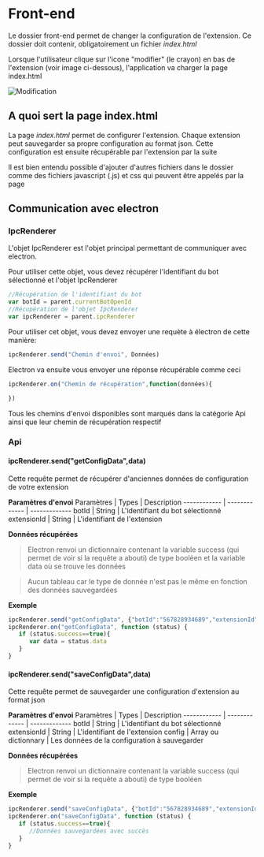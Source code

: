 # Front-end

Le dossier front-end permet de changer la configuration de l'extension.
Ce dossier doit contenir, obligatoirement un fichier *index.html*

Lorsque l'utilisateur clique sur l'icone "modifier" (le crayon) en bas de l'extension (voir image ci-dessous), l'application va charger la page index.html

![Modification](https://cdn.discordapp.com/attachments/664475681849212940/741021796362616862/unknown.png)

## A quoi sert la page index.html

La page *index.html* permet de configurer l'extension. 
Chaque extension peut sauvegarder sa propre configuration au format json. Cette configuration est ensuite récupérable par l'extension par la suite

Il est bien entendu possible d'ajouter d'autres fichiers dans le dossier comme des fichiers javascript (.js) et css qui peuvent être appelés par la page

## Communication avec electron

### IpcRenderer

L'objet IpcRenderer est l'objet principal permettant de communiquer avec electron.

Pour utiliser cette objet, vous devez récupérer l'identifiant du bot sélectionné et l'objet IpcRenderer

```javascript
//Récupération de l'identifiant du bot
var botId = parent.currentBotOpenId
//Récupération de l'objet IpcRenderer
var ipcRenderer = parent.ipcRenderer
```

Pour utiliser cet objet, vous devez envoyer une requète à électron de cette manière:
```javascript
ipcRenderer.send("Chemin d'envoi", Données)
```
Electron va ensuite vous envoyer une réponse récupérable comme ceci
```javascript
ipcRenderer.on("Chemin de récupération",function(données){

})
```

Tous les chemins d'envoi disponibles sont marqués dans la catégorie Api ainsi que leur chemin de récupération respectif

### Api

#### ipcRenderer.send("getConfigData",data)
Cette requête permet de récupérer d'anciennes données de configuration de votre extension

__**Paramètres d'envoi**__
Paramètres | Types | Description
------------ | ------------- | -------------
botId | String | L'identifiant du bot sélectionné
extensionId | String | L'identifiant de l'extension

__**Données récupérées**__
> Electron renvoi un dictionnaire contenant la variable success (qui permet de voir si la requête a abouti) de type booléen et la variable data où se trouve les données 

> Aucun tableau car le type de donnée n'est pas le même en fonction des données sauvegardées 

__**Exemple**__
```javascript
ipcRenderer.send("getConfigData", {"botId":"567828934689","extensionId":"welcome-goodbye-extension"})
ipcRenderer.on("getConfigData", function (status) {
   if (status.success==true){
      var data = status.data
   }
}
```

#### ipcRenderer.send("saveConfigData",data)
Cette requête permet de sauvegarder une configuration d'extension au format json

__**Paramètres d'envoi**__
Paramètres | Types | Description
------------ | ------------- | -------------
botId | String | L'identifiant du bot sélectionné
extensionId | String | L'identifiant de l'extension
config | Array ou dictionnary | Les données de la configuration à sauvegarder

__**Données récupérées**__
> Electron renvoi un dictionnaire contenant la variable success (qui permet de voir si la requête a abouti) de type booléen  


__**Exemple**__
```javascript
ipcRenderer.send("saveConfigData", {"botId":"567828934689","extensionId":"welcome-goodbye-extension","config":{"status":"Connecté avec BotsOn!"}})
ipcRenderer.on("saveConfigData", function (status) {
   if (status.success==true){
      //Données sauvegardées avec succès 
   }
}
```

